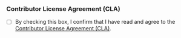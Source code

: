 ### Contributor License Agreement (CLA)

- [ ] By checking this box, I confirm that I have read and agree to the [Contributor License Agreement (CLA)](../CLA.md).
